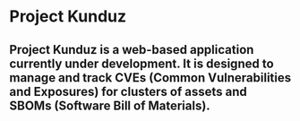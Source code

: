 # Project Kunduz
## Project Kunduz is a web-based application currently under development. It is designed to manage and track CVEs (Common Vulnerabilities and Exposures) for clusters of assets and SBOMs (Software Bill of Materials).
